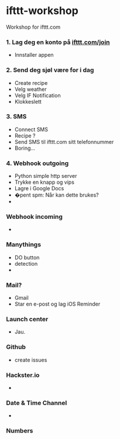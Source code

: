 # ifttt-workshop
Workshop for ifttt.com

### 1. Lag deg en konto på [ifttt.com/join](https://ifttt.com/join)
+ Innstaller appen

### 2. Send deg sjøl være for i dag
* Create recipe
* Velg weather
* Velg IF Notification
* Klokkeslett

### 3. SMS
* Connect SMS
* Recipe ?
* Send SMS til ifttt.com sitt telefonnummer
* Boring...

### 4. Webhook outgoing
* Python simple http server
* Trykke en knapp og vips
* Lagre i Google Docs
* �pent spm:  Når kan dette brukes?
*

### Webhook incoming
*

### Manythings
* DO button
* detection
*

### Mail?
* Gmail
* Star en e-post og lag iOS Reminder

### Launch center
* Jau.

### Github
* create issues

### Hackster.io
*

### Date & Time Channel
*

### Numbers
